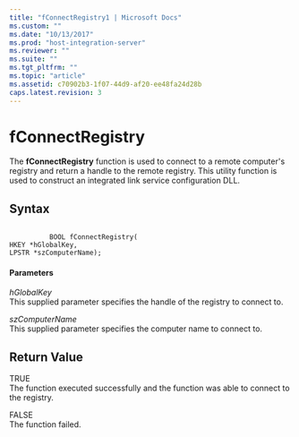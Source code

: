 ```yaml
---
title: "fConnectRegistry1 | Microsoft Docs"
ms.custom: ""
ms.date: "10/13/2017"
ms.prod: "host-integration-server"
ms.reviewer: ""
ms.suite: ""
ms.tgt_pltfrm: ""
ms.topic: "article"
ms.assetid: c70902b3-1f07-44d9-af20-ee48fa24d28b
caps.latest.revision: 3
---
```

# fConnectRegistry
The **fConnectRegistry** function is used to connect to a remote computer's registry and return a handle to the remote registry. This utility function is used to construct an integrated link service configuration DLL.  
  
## Syntax  
  
```  
  
          BOOL fConnectRegistry(   
HKEY *hGlobalKey,  
LPSTR *szComputerName);  
```  
  
#### Parameters  
 *hGlobalKey*  
 This supplied parameter specifies the handle of the registry to connect to.  
  
 *szComputerName*  
 This supplied parameter specifies the computer name to connect to.  
  
## Return Value  
 TRUE  
 The function executed successfully and the function was able to connect to the registry.  
  
 FALSE  
 The function failed.